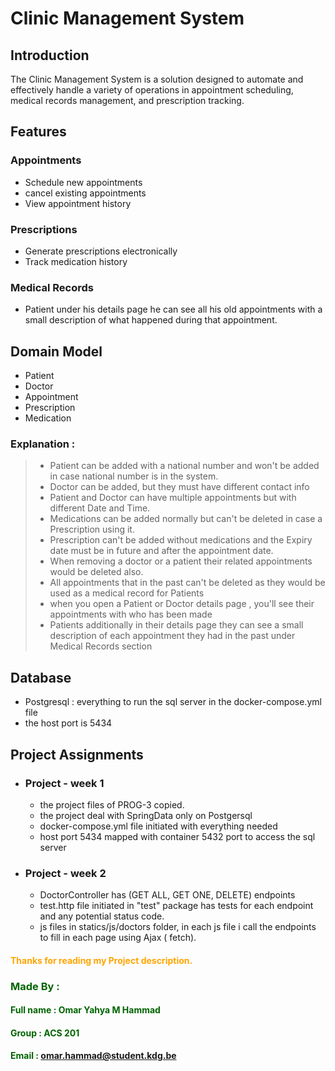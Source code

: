 # Clinic Management System

## Introduction

The Clinic Management System is a solution designed to automate and effectively handle a variety of operations in
appointment scheduling, medical records management, and prescription tracking.

## Features

### Appointments

- Schedule new appointments
- cancel existing appointments
- View appointment history

### Prescriptions

- Generate prescriptions electronically
- Track medication history

### Medical Records

- Patient under his details page he can see all his old appointments with a small description of what happened during
  that appointment.

## Domain Model

- Patient
- Doctor
- Appointment
- Prescription
- Medication

### Explanation :

> - Patient can be added with a national number and won't be added in case national number is in the system.
> - Doctor can be added, but they must have different contact info
> - Patient and Doctor can have multiple appointments but with different Date and Time.
> - Medications can be added normally but can't be deleted in case a Prescription using it.
> - Prescription can't be added without medications and the Expiry date must be in future and after the appointment
    date.
> - When removing a doctor or a patient their related appointments would be deleted also.
> - All appointments that in the past can't be deleted as they would be used as a medical record for Patients
> - when you open a Patient or Doctor details page , you'll see their appointments with who has been made
> - Patients additionally in their details page they can see a small description of each appointment they had in the
    past under Medical Records section

## Database

- Postgresql : everything to run the sql server in the docker-compose.yml file
- the host port is 5434

## Project Assignments

- ### Project - week 1
    - the project files of PROG-3 copied.
    - the project deal with SpringData only on Postgersql
    - docker-compose.yml file initiated with everything needed
    - host port 5434 mapped with container 5432 port to access the sql server

- ### Project - week 2
    - DoctorController has (GET ALL, GET ONE, DELETE) endpoints
    - test.http file initiated in "test" package has tests for each endpoint and any potential status code.
    - js files in statics/js/doctors folder, in each js file i call the endpoints to fill in each page using Ajax (
      fetch).

#### <span style ="color:orange">Thanks for reading my Project description.</span>

<div style="color: darkgreen">

### Made By :

#### Full name : Omar Yahya M Hammad

#### Group : ACS 201

#### Email : omar.hammad@student.kdg.be

</div>









